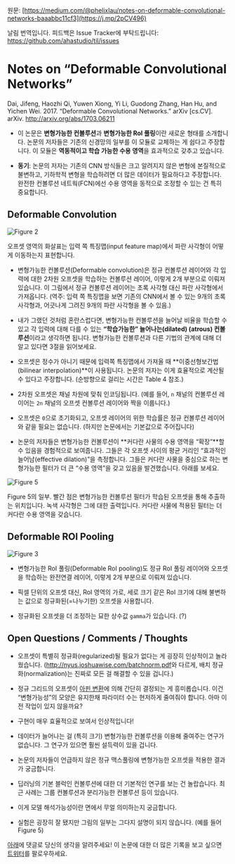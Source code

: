 원문: [https://medium.com/@phelixlau/notes-on-deformable-convolutional-networks-baaabbc11cf3](https://j.mp/2pCV496)

날림 번역입니다. 피드백은 Issue Tracker에 부탁드립니다:
<https://github.com/ahastudio/til/issues>

# Notes on “Deformable Convolutional Networks”

Dai, Jifeng, Haozhi Qi, Yuwen Xiong, Yi Li, Guodong Zhang,
Han Hu, and Yichen Wei. 2017.
“Deformable Convolutional Networks.” arXiv [cs.CV]. arXiv.
<http://arxiv.org/abs/1703.06211>

- 이 논문은 **변형가능한 컨볼루션**과 **변형가능한 RoI 풀링**이란 새로운 형태를 소개합니다.
논문의 저자들은 기존의 신경망의 일부를 이 모듈로 교체하는 게 쉽다고 주장합니다.
이 모듈은 **역동적이고 학습 가능한 수용 영역**을 효과적으로 갖추고 있습니다.

- **동기**: 논문의 저자는 기존의 CNN 방식들은 크고 알려지지 않은 변형에 본질적으로 불변하고,
기하학적 변형을 학습하려면 더 많은 데이터가 필요하다고 주장합니다.
완전한 컨볼루션 네트웍(FCN)에선 수용 영역을 동적으로 조정할 수 있는 건 특히 중요합니다.

## Deformable Convolution

![Figure 2](https://cdn-images-1.medium.com/max/1600/1*6lBZ5rM1fExa_N_VTtNfXw.png)

오프셋 영역의 화살표는 입력 쪽 특징맵(input feature map)에서
파란 사각형이 어떻게 이동하는지 표현합니다.

- 변형가능한 컨볼루션(Deformable convolution)은 정규 컨볼루션 레이어와
각 입력에 대한 2차원 오프셋을 학습하는 컨볼루션 레이어,
이렇게 2개 부분으로 이뤄져있습니다.
이 그림에서 정규 컨볼루션 레이어는 초록 사각형 대신 파란 사각형에서 가져옵니다.
(역주: 입력 쪽 특징맵을 보면 기존의 CNN에서 볼 수 있는 9개의 초록 사각형과,
어긋나게 그려진 9개의 파란 사각형을 볼 수 있음.)

- 내가 그랬던 것처럼 혼란스럽다면, 변형가능한 컨볼루션을 늘어날 비율을 학습할 수 있고
각 입력에 대해 다를 수 있는 **“학습가능한” 늘어나는(dilated) (atrous) 컨볼루션**이라고
생각하면 됩니다.
변형가능한 컨볼루션과 다른 기법의 관계에 대해 더 알고 있다면 3절을 읽어보세요.

- 오프셋은 정수가 아니기 때문에 입력쪽 특징맵에서 가져올 때
**이중선형보간법(bilinear interpolation)**이 사용됩니다.
논문의 저자는 이게 효율적으로 계산될 수 있다고 주장합니다.
(순방향으로 걸리는 시간은 Table 4 참조.)

- 2차원 오프셋은 채널 차원에 맞춰 인코딩됩니다.
(예를 들어, `n` 채널의 컨볼루션 레이어는 `2n` 채널의 오프셋 컨볼루션 레이어와 짝을 이룹니다.)

- 오프셋은 `0`으로 초기화되고, 오프셋 레이어의 위한 학습률은
정규 컨볼루션 레이어와 같을 필요는 없습니다.
(하지만 논문에서는 기본값으로 주어집니다)

- 논문의 저자들은 변형가능한 컨볼루션이 **커다란 사물의 수용 영역을 “확장”**할 수 있음을
경험적으로 보여줍니다.
그들은 각 오프셋 사이의 평균 거리인 “효과적인 늘어남(effective dilation)”을 측정합니다.
그들은 커다란 사물을 중심으로 하는 변형가능한 필터가 더 큰 “수용 영역”을 갖고 있음을 발견했습니다.
아래를 보세요.

![Figure 5](https://cdn-images-1.medium.com/max/1600/1*umayO8-FFmxcVOHO7uy5iA.png)

Figure 5의 일부.
빨간 점은 변형가능한 컨볼루션 필터가 학습된 오프셋을 통해 추출하는 위치입니다.
녹색 사각형은 그에 대한 출력입니다.
커다란 사물에 적용된 필터는 더 커다란 수용 영역을 갖습니다.

## Deformable ROI Pooling

![Figure 3](https://cdn-images-1.medium.com/max/1600/1*uENf2eOPwtY4BYiuOo4gPg.png)

- 변형가능한 RoI 풀링(Deformable RoI pooling)도
정규 RoI 풀링 레이어와 오프셋을 학습하는 완전연결 레이어, 이렇게 2개 부분으로 이뤄져 있습니다.

- 픽셀 단위의 오프셋 대신, RoI 영역의 가로, 세로 크기 같은 RoI 크기에 대해
불변하는 값으로 정규화된(=나누기한) 오프셋을 사용합니다.

- 정규화된 오프셋을 더 조정하는 묘한 상수값 `gamma`가 있습니다. (?)

## Open Questions / Comments / Thoughts

- 오프셋이 특별히 정규화(regularized)될 필요가 없다는 게 굉장히 인상적이고 놀라웠습니다.
(<http://nyus.joshuawise.com/batchnorm.pdf>와 다르게,
배치 정규화(normalization)는 진짜로 모든 걸 해결할 수 있을 겁니다.)

- 정규 그리드의 오프셋이 [아핀 변환](http://j.mp/2oPCsjw)에 의해
간단히 결정되는 게 흥미롭습니다.
이건 “변형가능성”의 모양은 유지한채 파라미터 수는 현저하게 줄여줘야 합니다.
아마 이전 작업이 있지 않을까요?

- 구현이 매우 효율적으로 보여서 인상적입니다!

- 데이터가 늘어나는 걸 (특히 크기) 변형가능한 컨볼루션을 이용해 줄여주는 연구가 없습니다.
그 연구가 있으면 훨씬 설득력이 있을 겁니다.

- 논문의 저자들이 언급하지 않은 정규 맥스풀링에 변형가능한 오프셋을 적용한 결과가 궁금합니다.

- 딥러닝의 기본 블럭인 컨볼루션에 대한 더 기본적인 연구를 보는 건 놀랍습니다.
최근 사례는 그룹 컨볼루션과 분리가능한 컨볼루션 등이 있습니다.

- 이게 모델 해석가능성이란 면에서 무얼 의미하는지 궁금합니다.

- 실험은 굉장히 잘 됐지만 그림의 일부는 그다지 설명이 되지 않습니다. (예를 들어 Figure 5)

[아래](https://j.mp/2pCV496)에 댓글로 당신의 생각을 알려주세요!
이 논문에 대한 더 많은 기록을 보고 싶으면
[트위터](https://twitter.com/phelixlau)를 팔로우하세요.
